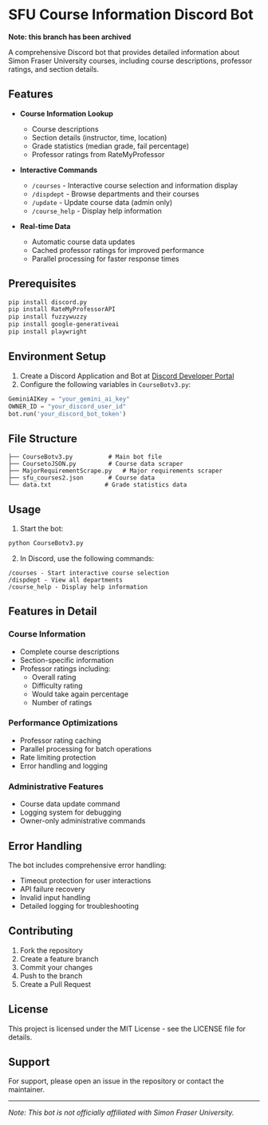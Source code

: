 # SFU Course Information Discord Bot

**Note: this branch has been archived**

A comprehensive Discord bot that provides detailed information about Simon Fraser University courses, including course descriptions, professor ratings, and section details.

## Features

- **Course Information Lookup**
  - Course descriptions
  - Section details (instructor, time, location)
  - Grade statistics (median grade, fail percentage)
  - Professor ratings from RateMyProfessor
  
- **Interactive Commands**
  - `/courses` - Interactive course selection and information display
  - `/dispdept` - Browse departments and their courses
  - `/update` - Update course data (admin only)
  - `/course_help` - Display help information

- **Real-time Data**
  - Automatic course data updates
  - Cached professor ratings for improved performance
  - Parallel processing for faster response times

## Prerequisites

```bash
pip install discord.py
pip install RateMyProfessorAPI
pip install fuzzywuzzy
pip install google-generativeai
pip install playwright
```

## Environment Setup

1. Create a Discord Application and Bot at [Discord Developer Portal](https://discord.com/developers/applications)
2. Configure the following variables in `CourseBotv3.py`:
```python
GeminiAIKey = "your_gemini_ai_key"
OWNER_ID = "your_discord_user_id"
bot.run('your_discord_bot_token')
```

## File Structure

```
├── CourseBotv3.py          # Main bot file
├── CoursetoJSON.py         # Course data scraper
├── MajorRequirementScrape.py   # Major requirements scraper
├── sfu_courses2.json       # Course data
└── data.txt               # Grade statistics data
```

## Usage

1. Start the bot:
```bash
python CourseBotv3.py
```

2. In Discord, use the following commands:
```
/courses - Start interactive course selection
/dispdept - View all departments
/course_help - Display help information
```

## Features in Detail

### Course Information
- Complete course descriptions
- Section-specific information
- Professor ratings including:
  - Overall rating
  - Difficulty rating
  - Would take again percentage
  - Number of ratings

### Performance Optimizations
- Professor rating caching
- Parallel processing for batch operations
- Rate limiting protection
- Error handling and logging

### Administrative Features
- Course data update command
- Logging system for debugging
- Owner-only administrative commands

## Error Handling

The bot includes comprehensive error handling:
- Timeout protection for user interactions
- API failure recovery
- Invalid input handling
- Detailed logging for troubleshooting

## Contributing

1. Fork the repository
2. Create a feature branch
3. Commit your changes
4. Push to the branch
5. Create a Pull Request

## License

This project is licensed under the MIT License - see the LICENSE file for details.

## Support

For support, please open an issue in the repository or contact the maintainer.

---

*Note: This bot is not officially affiliated with Simon Fraser University.*
